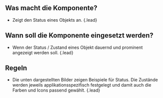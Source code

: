 ## Was macht die Komponente?
* Zeigt den Status eines Objekts an. {.lead}


## Wann soll die Komponente eingesetzt werden?
* Wenn der Status / Zustand eines Objekt dauernd und prominent angezeigt werden soll. {.lead}


## Regeln
* Die unten dargestellten Bilder zeigen Beispiele für Status. Die Zustände werden jeweils applikationsspezifisch festgelegt und damit auch die <sbb-link variant="inline" type="button" href="/{{page.lang}}/foundation/colors/base-colors/">Farben</sbb-link> und <sbb-link variant="inline" type="button" href="/{{page.lang}}/foundation/assets/icons/">Icons</sbb-link> passend gewählt. {.lead}

